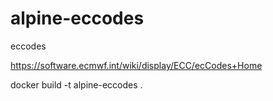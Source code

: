 # alpine-eccodes
eccodes

https://software.ecmwf.int/wiki/display/ECC/ecCodes+Home

docker build -t alpine-eccodes .


